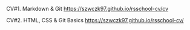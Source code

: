CV#1. Markdown & Git
https://szwczk97.github.io/rsschool-cv/cv

CV#2. HTML, CSS & Git Basics
https://szwczk97.github.io/rsschool-cv/
